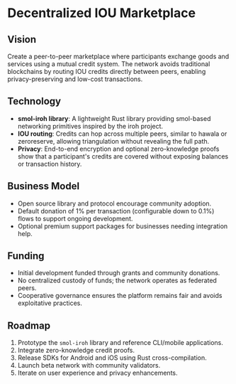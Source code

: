 # Decentralized IOU Marketplace

## Vision
Create a peer-to-peer marketplace where participants exchange goods and services using a mutual credit system. The network avoids traditional blockchains by routing IOU credits directly between peers, enabling privacy-preserving and low-cost transactions.

## Technology
- **smol-iroh library**: A lightweight Rust library providing smol-based networking primitives inspired by the iroh project.
- **IOU routing**: Credits can hop across multiple peers, similar to hawala or zeroreserve, allowing triangulation without revealing the full path.
- **Privacy**: End-to-end encryption and optional zero-knowledge proofs show that a participant's credits are covered without exposing balances or transaction history.

## Business Model
- Open source library and protocol encourage community adoption.
- Default donation of 1% per transaction (configurable down to 0.1%) flows to support ongoing development.
- Optional premium support packages for businesses needing integration help.

## Funding
- Initial development funded through grants and community donations.
- No centralized custody of funds; the network operates as federated peers.
- Cooperative governance ensures the platform remains fair and avoids exploitative practices.

## Roadmap
1. Prototype the `smol-iroh` library and reference CLI/mobile applications.
2. Integrate zero-knowledge credit proofs.
3. Release SDKs for Android and iOS using Rust cross-compilation.
4. Launch beta network with community validators.
5. Iterate on user experience and privacy enhancements.
